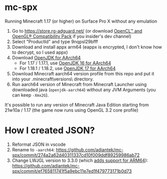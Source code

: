 # mc-spx
Running Minecraft 1.17 (or higher) on Surface Pro X without any emulation

1. Go to https://store.rg-adguard.net/ (or download [OpenCL™ and OpenGL® Compatibility Pack](https://aka.ms/clglcp-faq) if you insider's dev channel)
2. Select "ProductId" and type 9nqpsl29bfff
3. Download and install appx arm64 (eappx is encrypted, I don't know how to decrypt, so I used appx)
4. Download [OpenJDK for AArch64](https://docs.microsoft.com/en-us/java/openjdk/download)
   - For 1.17 / 1.17.1, use [OpenJDK 16 for AArch64](https://docs.microsoft.com/en-us/java/openjdk/download#openjdk-16)
   - For 1.18.1 / 1.18.2, use [OpenJDK 17 for AArch64](https://docs.microsoft.com/en-us/java/openjdk/download#openjdk-17)
5. Download Minecraft aarch64 version profile from this repo and put it into your .minecraft\versions\ directory.
6. Run aarch64 version of Minecraft from Minecraft Launcher using downloaded java (`openjdk-aarch64`) without any JVM Arguments (you can keep `-Xmx2G`).

It's possible to run any version of Minecraft Java Edition starting from 21w10a / 1.17 (the game now runs using OpenGL 3.2 core profile)

# How I created JSON?

1. Reformat JSON in vscode
2. Rename to `-aarch64`: https://github.com/adiantek/mc-spx/commit/274a2a62d40311337cd10f009ddf89259986ab72
3. Change LWJGL version to 3.3.0 (which [adds support for ARM64](https://github.com/LWJGL/lwjgl3/issues/601)): https://github.com/adiantek/mc-spx/commit/ef765811741f5a9ebc11e7ed1f479773171b0d73
